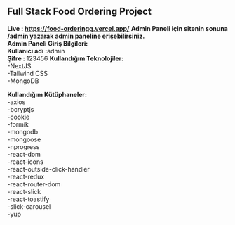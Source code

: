 

## Full Stack Food Ordering Project

<b>Live : https://food-orderingg.vercel.app/</b>
<b>Admin Paneli için sitenin sonuna /admin yazarak admin paneline erişebilirsiniz.</b><br/>
<b>Admin Paneli Giriş Bilgileri:</b><br/>
<b>Kullanıcı adı :</b>admin </br>
<b>Şifre : </b> 123456
<b>Kullandığım Teknolojiler:</b><br/>
-NextJS <br/>
-Tailwind CSS<br/>
-MongoDB<br/>

<b>Kullandığım Kütüphaneler:</b><br/>
-axios<br/>
-bcryptjs<br/>
-cookie<br/>
-formik<br/>
-mongodb<br/>
-mongoose<br/>
-nprogress<br/>
-react-dom<br/>
-react-icons<br/>
-react-outside-click-handler<br/>
-react-redux<br/>
-react-router-dom<br/>
-react-slick<br/>
-react-toastify<br/>
-slick-carousel<br/>
-yup


